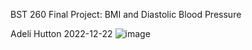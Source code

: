 
BST 260 Final Project: BMI and Diastolic Blood Pressure

Adeli Hutton
2022-12-22
![image](https://user-images.githubusercontent.com/112595189/209385676-56e59b5c-f30d-460d-adaf-de4758d9bfe0.png)
